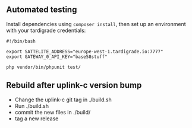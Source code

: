 Automated testing
-----

Install dependencies using `composer install`, then set up an environment with your tardigrade credentials:

```
#!/bin/bash

export SATTELITE_ADDRESS="europe-west-1.tardigrade.io:7777"
export GATEWAY_0_API_KEY="base58stuff"

php vendor/bin/phpunit test/
```

Rebuild after uplink-c version bump
--------------------------

- Change the uplink-c git tag in ./build.sh
- Run ./build.sh
- commit the new files in ./build/
- tag a new release
